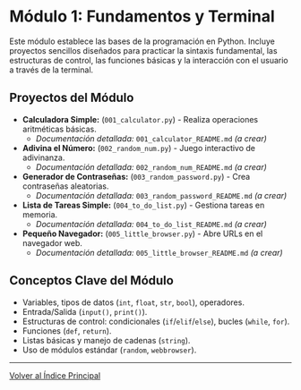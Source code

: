 # Módulo 1: Fundamentos y Terminal

Este módulo establece las bases de la programación en Python. Incluye proyectos sencillos diseñados para practicar la sintaxis fundamental, las estructuras de control, las funciones básicas y la interacción con el usuario a través de la terminal.

## Proyectos del Módulo

* **Calculadora Simple:** (`001_calculator.py`) - Realiza operaciones aritméticas básicas.
    * *Documentación detallada:* `001_calculator_README.md` *(a crear)*
* **Adivina el Número:** (`002_random_num.py`) - Juego interactivo de adivinanza.
    * *Documentación detallada:* `002_random_num_README.md` *(a crear)*
* **Generador de Contraseñas:** (`003_random_password.py`) - Crea contraseñas aleatorias.
    * *Documentación detallada:* `003_random_password_README.md` *(a crear)*
* **Lista de Tareas Simple:** (`004_to_do_list.py`) - Gestiona tareas en memoria.
    * *Documentación detallada:* `004_to_do_list_README.md` *(a crear)*
* **Pequeño Navegador:** (`005_little_browser.py`) - Abre URLs en el navegador web.
    * *Documentación detallada:* `005_little_browser_README.md` *(a crear)*

## Conceptos Clave del Módulo

* Variables, tipos de datos (`int`, `float`, `str`, `bool`), operadores.
* Entrada/Salida (`input()`, `print()`).
* Estructuras de control: condicionales (`if`/`elif`/`else`), bucles (`while`, `for`).
* Funciones (`def`, `return`).
* Listas básicas y manejo de cadenas (`string`).
* Uso de módulos estándar (`random`, `webbrowser`).

---

[Volver al Índice Principal](../README.md)